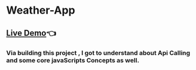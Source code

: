 # Weather-App
## [Live Demo](https://abhay-on-git.github.io/Weather-App)👈 

### Via building this project , I got to understand about Api Calling and some core javaScripts Concepts as well.
